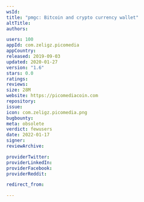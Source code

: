 ```yaml
---
wsId: 
title: "pmgc: Bitcoin and crypto currency wallet"
altTitle: 
authors:

users: 100
appId: com.zeligz.picomedia
appCountry: 
released: 2019-09-03
updated: 2020-01-27
version: "1.6"
stars: 0.0
ratings: 
reviews: 
size: 28M
website: https://picomediacoin.com
repository: 
issue: 
icon: com.zeligz.picomedia.png
bugbounty: 
meta: obsolete
verdict: fewusers
date: 2022-01-17
signer: 
reviewArchive:

providerTwitter: 
providerLinkedIn: 
providerFacebook: 
providerReddit: 

redirect_from:

---
```


